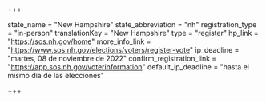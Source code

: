 +++

state_name = "New Hampshire"
state_abbreviation = "nh"
registration_type = "in-person"
translationKey = "New Hampshire"
type = "register"
hp_link = "https://sos.nh.gov/home"
more_info_link = "https://www.sos.nh.gov/elections/voters/register-vote"
ip_deadline = "martes, 08 de noviembre de 2022"
confirm_registration_link = "https://app.sos.nh.gov/voterinformation"
default_ip_deadline = "hasta el mismo día de las elecciones"

+++